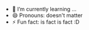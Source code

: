 
- 🌱 I’m currently learning ...
- 😄 Pronouns: doesn't matter
- ⚡ Fun fact: is fact is fact :D
<!---
luciana3318/luciana3318 is a ✨ special ✨ repository because its `README.md` (this file) appears on your GitHub profile.
You can click the Preview link to take a look at your changes.
--->
